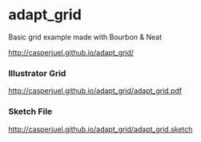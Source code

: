 # adapt_grid
Basic grid example made with Bourbon & Neat

http://casperjuel.github.io/adapt_grid/
### Illustrator Grid
http://casperjuel.github.io/adapt_grid/adapt_grid.pdf
### Sketch File
http://casperjuel.github.io/adapt_grid/adapt_grid.sketch

